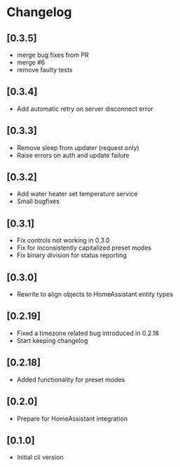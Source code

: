 # Changelog
## [0.3.5]
- merge bug fixes from PR
- merge #6
- remove faulty tests

## [0.3.4]
- Add automatic retry on server disconnect error

## [0.3.3]
- Remove sleep from updater (request only)
- Raise errors on auth and update failure

## [0.3.2]
- Add water heater set temperature service
- Small bugfixes

## [0.3.1]
- Fix controls not working in 0.3.0
- Fix for inconsistently capitalized preset modes
- Fix binary division for status reporting

## [0.3.0]
- Rewrite to align objects to HomeAssistant entity types

## [0.2.19]
- Fixed a timezone related bug introduced in 0.2.18
- Start keeping changelog

## [0.2.18]
- Added functionality for preset modes

## [0.2.0]
- Prepare for HomeAssistant integration

## [0.1.0]
- Initial cli version

